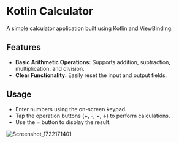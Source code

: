 # Kotlin Calculator

A simple calculator application built using Kotlin and ViewBinding.

## Features

- **Basic Arithmetic Operations:** Supports addition, subtraction, multiplication, and division.
- **Clear Functionality:** Easily reset the input and output fields.
## Usage

- Enter numbers using the on-screen keypad.
- Tap the operation buttons (+, -, ×, ÷) to perform calculations.
- Use the = button to display the result.

![Screenshot_1722171401](https://github.com/user-attachments/assets/5c3346ff-1e3d-4ed6-a560-b1ae7aebf5e6)
